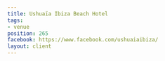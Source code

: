 ```yaml
---
title: Ushuaïa Ibiza Beach Hotel
tags:
- venue
position: 265
facebook: https://www.facebook.com/ushuaiaibiza/
layout: client
---
```


